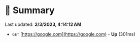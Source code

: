 # 📖 Summary
Last updated: **2/3/2023, 4:14:12 AM**

- `GET` [https://google.com](https://google.com) - **Up** (301ms)
